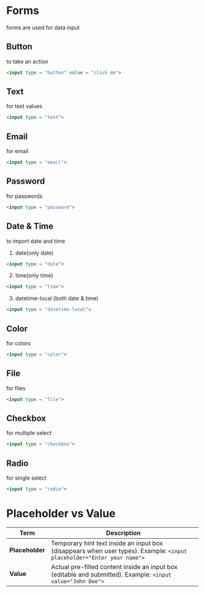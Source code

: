 # Forms
forms are used for data input

## Button
to take an action
```html
<input type = "button" value = "click me">
```
## Text
for text values
```html
<input type = "text">
```

## Email
for email
```html
<input type = "email">
```

## Password
for passwords
```html
<input type = "password">
```

## Date & Time
to import date and time

1. date(only date)
```html
<input type = "date">
```

2. time(only time)
```html
<input type = "time">
```

3. datetime-local (both date & time)
```html
<input type = "datetime-local">
```

## Color
for colors
```html
<input type = "color">
```

## File
for files
```html
<input type = "file">
```

## Checkbox
for multiple select
```html
<input type = "checkbox">
```

## Radio
for single select
```html
<input type = "radio">
```

# Placeholder vs Value

| Term           | Description |
|----------------|-------------|
| **Placeholder** | Temporary hint text inside an input box (disappears when user types). Example: `<input placeholder="Enter your name">` |
| **Value**       | Actual pre-filled content inside an input box (editable and submitted). Example: `<input value="John Doe">` |
